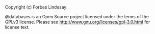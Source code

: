 Copyright (c) Forbes Lindesay

@databases is an Open Source project licensed under the terms of
the GPLv3 license. Please see <http://www.gnu.org/licenses/gpl-3.0.html>
for license text.
